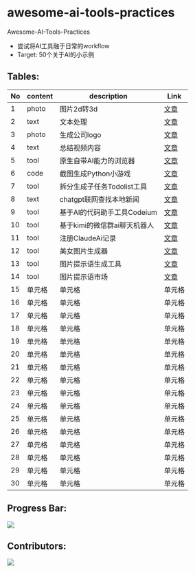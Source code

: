# awesome-ai-tools-practices
Awesome-AI-Tools-Practices

- 尝试将AI工具融于日常的workflow
- Target: 50个关于AI的小示例

## Tables:

|  No   | content  | description | Link |
|  ----  | ----  | ----  | ----  |
| 1  | photo | 图片2d转3d | [文章](https://github.com/jerrychan807/awesome-ai-tools-practices/blob/main/p1_photos_2dTo3d.md) |
| 2  | text | 文本处理 |[文章](https://github.com/jerrychan807/awesome-ai-tools-practices/blob/main/p2_text_regex.md) |
| 3  | photo | 生成公司logo |[文章](https://github.com/jerrychan807/awesome-ai-tools-practices/blob/main/p3_photos_companyLogo.md) |
| 4  | text | 总结视频内容 |[文章](https://github.com/jerrychan807/awesome-ai-tools-practices/blob/main/p4_text_videoSummary.md) |
| 5  | tool | 原生自带AI能力的浏览器 |[文章](https://github.com/jerrychan807/awesome-ai-tools-practices/blob/main/p5_tool_arcBrowserAi.md) |
| 6  | code | 截图生成Python小游戏 |[文章](https://github.com/jerrychan807/awesome-ai-tools-practices/blob/main/p6_code_photosGenerateGame.md) |
| 7  | tool | 拆分生成子任务Todolist工具 | [文章](https://github.com/jerrychan807/awesome-ai-tools-practices/blob/main/p7_tool_todolist.md) |
| 8  | text | chatgpt联网查找本地新闻 | [文章](https://github.com/jerrychan807/awesome-ai-tools-practices/blob/main/p8_text_localNews.md) |
| 9  | tool | 基于AI的代码助手工具Codeium | [文章](https://github.com/jerrychan807/awesome-ai-tools-practices/blob/main/p9_tool_codeium.md) |
| 10  | tool | 基于kimi的微信群ai聊天机器人 | [文章](https://github.com/jerrychan807/awesome-ai-tools-practices/blob/main/p10_tool_kimiWechatBot.md) |
| 11  | tool | 注册ClaudeAi记录 | [文章](https://github.com/jerrychan807/awesome-ai-tools-practices/blob/main/p11_tool_claudeAiRegister.md) |
| 12  | tool | 美女图片生成器 | [文章](https://github.com/jerrychan807/awesome-ai-tools-practices/blob/main/p12_tool_beautyPhotosGenerator.md) |
| 13  | tool | 图片提示语生成工具 | [文章](https://github.com/jerrychan807/awesome-ai-tools-practices/blob/main/p13_tool_imageToPrompt.md) |
| 14  | tool | 图片提示语市场 | [文章](https://github.com/jerrychan807/awesome-ai-tools-practices/blob/main/p14_tool_aIPromptMarketplace.md) |
| 15  | 单元格 |单元格 |单元格 |
| 16  | 单元格 |单元格 |单元格 |
| 17  | 单元格 |单元格 |单元格 |
| 18  | 单元格 |单元格 |单元格 |
| 19  | 单元格 |单元格 |单元格 |
| 20  | 单元格 |单元格 |单元格 |
| 21  | 单元格 |单元格 |单元格 |
| 22  | 单元格 |单元格 |单元格 |
| 23  | 单元格 |单元格 |单元格 |
| 24  | 单元格 |单元格 |单元格 |
| 25  | 单元格 |单元格 |单元格 |
| 26  | 单元格 |单元格 |单元格 |
| 27  | 单元格 |单元格 |单元格 |
| 28  | 单元格 |单元格 |单元格 |
| 29  | 单元格 |单元格 |单元格 |
| 30  | 单元格 |单元格 |单元格 |

## Progress Bar:

![](https://geps.dev/progress/30)

## Contributors:

<a href="https://github.com/jerrychan807/awesome-ai-tools-practices/graphs/contributors">
  <img src="https://contrib.rocks/image?repo=jerrychan807/awesome-ai-tools-practices" />
</a>
